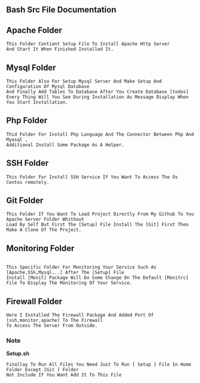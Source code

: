 ## Bash Src File Documentation

## Apache Folder

```
This Folder Contient Setup File To Install Apache Http Server
And Start It When Finished Installed It.

```

## Mysql Folder

```
This Folder Also For Setup Mysql Server And Make Setup And Configuration Of Mysql Database
And Finally Add Tables To Database After You Create Database [todos]
Every Thing Will You See During Installation As Message Display When You Start Installation.

```

## Php Folder

```
Thid Folder For Install Php Language And The Connector Between Php And Myasql ,
Additional Install Some Package As A Helper.
```

## SSH Folder

```
This Folder For Install SSH Service If You Want To Access The Os Centos remotely.
```

## Git Folder

```
This Folder If You Want To Load Project Directly From My Github To You Apache Server Folder Whithout
Load By Self But First The [Setup] File Install The [Git] First Then Make A Clone Of The Project.

```

## Monitoring Folder

```

This Specific Folder For Monitoring Your Service Such As [Apache,SSh,Mysql...] After The [Setup] File
Install [Monit] Package Will Do Some Change On The Default [Monitrc] File To Display The Monitoring Of Your Service.

```

## Firewall Folder

```
Here I Installed The Firewall Package And Added Port Of [ssh,monitor,apache] To The Firewall
To Access The Server From Outside.

```

### Note

**Setup.sh**

```
Finallay To Run All Files You Need Just To Run [ Setup ] File In Home Folder Except [Git ] Folder
Not Include If You Want Add It To This File

```

